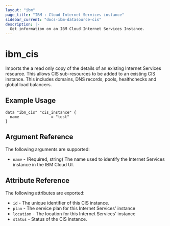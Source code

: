 ```yaml
---
layout: "ibm"
page_title: "IBM : Cloud Internet Services instance"
sidebar_current: "docs-ibm-datasource-cis"
description: |-
  Get information on an IBM Cloud Internet Services Instance.
---
```


# ibm\_cis

Imports the a read only copy of the details of an existing Internet Services resource. This allows CIS sub-resources to be added to an existing CIS instance. This includes domains, DNS records, pools, healthchecks and global load balancers. 

## Example Usage

```hcl
data "ibm_cis" "cis_instance" {
  name              = "test"
}
```

## Argument Reference

The following arguments are supported:

* `name` - (Required, string) The name used to identify the Internet Services instance in the IBM Cloud UI. 

## Attribute Reference

The following attributes are exported:

* `id` - The unique identifier of this CIS instance.
* `plan` - The service plan for this Internet Services' instance
* `location` - The location for this Internet Services' instance
* `status` - Status of the CIS instance.
